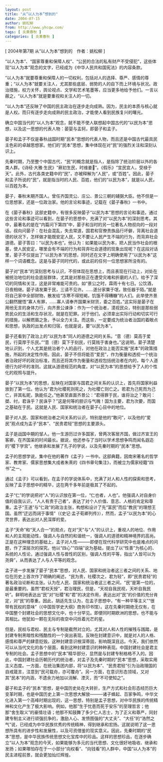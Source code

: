 ```yaml
---
layout: post
title: "从“以人为本”想到的"
date: 2004-07-15
author: 姚松柳
from: http://www.yhcqw.com/
tags: [ 炎黄春秋 ]
categories: [ 炎黄春秋 ]
---
```



[ 2004年第7期 从“以人为本”想到的　作者：姚松柳 ]

“以人为本”、“国家尊重和保障人权”、“公民的合法的私有财产不受侵犯”，这些体现“以人为本”观念的文字，已经成为《中华人民共和国宪法》的内容条款。


“以人为本”就要尊重和保障人的一切权利，包括对人的选择、尊严、感情的尊重；“以人为本”就要关注人，尤其那些底层、弱势的人的自下而上环境与状况。政治措施，权力关怀，舆论视点、文学和艺术笔墨等，应当更多地给予他们。一言以蔽之，“以人为本”就是要重视和关注人的一切。

“以人为本”还反映了中国的民主政治在逐步走向成熟。因为，民主的本质与核心就是人权。而只有逐步走向成熟的民主政治，才能使人看到民族复兴的曙光。

确立中国当代的“以人为本”观念，就不能不使人联想起中国古代的“以民为本”思想，以及这一思想的代表人物：晏婴与孟轲，即晏子和孟子。

晏子和孟子不仅是春秋战国时期“民本”思想的代表人物，而且还是中国古代最具民主色彩的卓越思想家。他们的“民本”思想，集中体现在对“民”的强烈关注和深刻认识上。


先秦时期，乃至整个中国古代，“民”的概念就是指人，是指除了统治阶层以外的各类人群。《诗经·大雅·生民》“厥初生民，时维姜”。《假乐》“宜民宜人，受禄于天”。此外，古代各类史籍中的“民”，亦被释解为“人民”，或“百姓”。因此，晏子和孟子所说的“民”，就是指当时的人民、百姓，他们的“以民为本”，就是以人民，以百姓为本。

晏子，春秋末期齐国人。曾任齐国灵公、庄公、景公三朝的辅弼大臣。他不但是一位思想家，还是一位政治家。他的言论和事迹，记载在《晏子春秋》一书中。


在《晏子春秋》这部史籍中，有很多反映晏子“以民为本”思想的言论和事迹。通过这些言论和事迹可以看到，在晏子的思想中，充满了对“以民为本”的深刻思考。其中，最著名的是在“内篇问下第四”中，晏子和当时的另一位著名人物叔向的一段对话。叔向问晏子：在社会混乱，失去常道，国君和官僚贵族品行坏僻，背离社会道德的状况下，怎样做才能既安定人民，又不要让人民产生不端的行为，而背弃社会道德。晏子答曰：“以民为本也”。他认为：如果能以民为本，把人民当作社会的根基，使人民安定，哪里会有不端的行为和背弃社会道德的现象出现呢？在这段对话里，晏子不仅提出了“以民为本”的思想，同时还在文字上明确使用了“以民为本”这样一个词语概念。这是与晏子同时代的，或此前的任何一位思想家所没有的。


晏子对“民本”的深刻思考与认识，不但体现在思想上，而且表现在行动上，对处在被统治地位的社会底层群体，尤其是对那些正在遭受灾难和折磨的人们，给予了深切的同情和关注，这是非常难能可贵的。如“景公之时，霖雨十有七日。公饮酒，日夜相继。晏子请发粟于民，三请不见许。……遂分家粟于氓，致任器于陌。”就是将自己家中全部财物，散发给“冻寒不得短褐，饥饿不得糟糠”的人们。此举使齐景公翻然醒悟“寡人有罪，……寡人请奉齐国粟米财货，委之百姓。”这实际是晏子在用他无言的身体力行，向齐景公谏诤：作为一个统治者，漠视民众，特别是那些弱势民众的生活和生存状况，就是在犯罪。对于他们，必须拿出实际行动和切实可行的措施，以解燃眉之急，予以全力关注。而这些，一定要成为统治者治国的着眼点和思想，执政的出发点和归宿，也就是说，要“以民为本”。


晏子还看到了政治上的“以民为本”同人的道德之间的关系。“意（德）莫高于爱民，行莫厚于乐民。”“意（德）莫下于刻民，行莫贱于害身也。”这说明，晏子清楚地认识到，个人尤其是统治者个人的品行，对他在政治上能否实施“民本”的政策措施，所起的决定性作用。因此，晏子不但将能否“爱民”，作为衡量和透视一个统治者治政好坏的政治标准，而且还将其作为衡量和透视包括统治者在内的，每个人道德行为好坏的准则。这就从道德规范的角度，对“以民为本”的思想给予了人的个性化的观照与提升。


晏子“以民为本”的思想，反映在对国家与国君之间关系的认识上，首先将国家利益放到了第一位。他认为“君为社稷死则死之，为社稷亡则亡之。若君为己死而为己亡，非其私昵，孰能任之。”他甚至直面齐景公：“君得罪于民，谁将治之？敢问：桀、纣，君诛乎？民诛乎？”这是何等的胆识与气魄！国为主要，君为次要，而国之基础在于民。这就是人民、国家和统治者在晏子心目中的地位。

晏子对人民、国家和统治者之间关系的认识，特别是他的“敢问”，以及他的“爱民”观点成为孟子“民本”、“民贵君轻”思想的主要源头。


孟子是战国中期的邹人。他一生游历过许多国家，曾两次客居齐国，做过齐宣王的客卿，在齐国呆的时间最长。据说，他还参与了当时以学术思想争鸣而闻名遐迩的“稷下学宫”。他继承和发展了孔子的学说，以及先秦时期的“民本”思想。

孟子的思想学说，集中在他的著作《孟子》一书中。这部典籍，因南宋著名的哲学家、教育家、儒家思想集大成者朱熹的《四书章句集注》，而被立为儒家经籍“四书”之一。

通过《孟子》可以看到，在孟子的学说体系中，充满了对人和人性的探索和思考，反映了孟子思想中的精华，这在两千多年前是极其了不起的。


孟子“仁”的学说把对“人”的认识放在第一位，“仁也者，人也”。他强调人对自身价值的自我认识，“人人有贵于己者”，表达了对个人价值、意志、人格的肯定和尊重。孟子“王道”与“仁政”的政治主张，构想和设计了先“富民”而后“教民”的理想王国。虽然“迂远而阔于事情”（《史记·孟子荀卿列传》），然而，孟子“以民为本”的心灵世界，表达出对人民深厚的爱。


孟子“天命”和“天人合一”的观点，在对“天”与“人”的认识上，重视人的地位、作用和人的主观能动性，强调人与自然的和谐统一，强调人的道德和精神境界的高尚。正是在这种理念的基础上，孟子对人性———即便在现代科学研究中也是难点的问题，作了深层次的探究。他以“四心”“四端”说为基础，提出了以“性善”为核心的、系统的人性论，通过强调人性与兽性的区别，强调人性的平等，指出“人皆可以为尧舜”，从而表达了人与人平等的观念。


孟子进一步发展了晏子“民本”思想，对人民、国家和统治者这三者之间的关系、地位在历史上首次作了明确的阐述，“民为贵，社稷次之，君为轻”，即“民贵君轻”的著名政治论断和主张。认为在人民、国家和统治者这三者之间，“民”是第一位的，是最重要的。虽然“君权天授”，君治理民，但是，“天视自我民视，天听自我民听”。鲜明地表达出“民”对“社稷”和“君”的决定作用，表达出对“民”的价值的充分肯定，对“民”的尊重。因此，胡适先生认为，在孟子思想中，“有一种平等主义”“很带有民权的意味”（《中国哲学史大纲》商务印书馆）。这在先秦时期绝无仅有，在中国整个封建社会的思想文化中，也十分罕见。即便同时期欧洲的思想，也不能与其相比。他犹如一颗在无际的夜空中闪烁着光芒的星。


但是，民权与君权、民主与专制是截然对立的。尤其对人和人性的摧残与践踏，是封建专制黑暗性和残酷性的一个突出表现。反映在封建意识中，就是对人的人格、感情和尊严的肆意贬毁。这种封建意识根深蒂固，影响既深且远。今天，我们依然可以从当代文化的各个层面，看到这种封建意识的种种表现。中国封建社会是君主专制的社会。孟子思想中的“民本”精华部分，显然是与封建专制格格不入的。因此，中国封建社会历朝历代的统治者，对孟子及先秦时期的“民本”思想，采取实用主义态度。一方面，在统治集团内部，将“以民为本”、“民贵君轻”引为治政理国的自戒箴言，注意到“民可载舟，亦可覆舟”。另一方面，在意识形态领域，又对其“民本”的内涵，不遗余力地加以消解、湮灭，而“不可使知之”。


晏子和孟子的“民本”思想，是中国历史处在大转折，生产方式和社会形态经历巨大变革时期，也是中国历史上第一次思想大解放———诸子蜂起、百家争鸣，中华文化进入第一个高峰时期出现的，这一思想，特别是孟子思想，对中华民族的传统精神和文化产生了极大影响。例如，他那“生于忧患而死于安乐”的至理哲言；他那“舍生取义”的豪情壮语；他那不知鼓舞了多少仁人志士，为了正义和尊严，同封建专制主义进行顽强抗争的，激励人心、发愤图强的“大丈夫”、“大任”的“浩然之气”说，已经成为中华民族优秀的传统精神，得到继承和宏扬。这就说明了这一思想所具有的进步性和发展性，以及可资借鉴的现实意义。因此，先秦时期的“民本”思想，是中华民族传统思想文化宝库中的珍品。这样的思想珍品，在逐步确立“以人为本”观念的今天，如果能够为多元的当代思想、文化很好地吸收、继承和发扬；如果哪怕存在于一小部分“向权看”、“向钱看”的人群中，中国“以人为本”的民主进程前景，就会更加灿烂辉煌。


